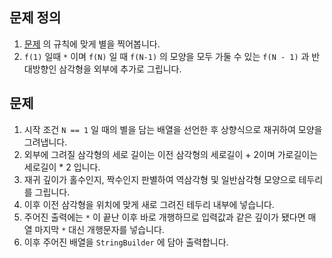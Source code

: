 ## 문제 정의

1. [문제]([https://www.acmicpc.net/problem/10993](https://www.acmicpc.net/problem/10993)) 의 규칙에 맞게 별을 찍어봅니다.
2. `f(1)` 일때 `*` 이며 `f(N)` 일 때 `f(N-1)` 의 모양을 모두 가둘 수 있는 `f(N - 1)` 과 반대방향인 삼각형을 외부에 추가로 그립니다.

## 문제

1. 시작 조건 `N == 1` 일 때의 별을 담는 배열을 선언한 후 상향식으로 재귀하여 모양을 그려냅니다.
2. 외부에 그려질 삼각형의 세로 길이는 이전 삼각형의 세로길이 + 2이며 가로길이는 세로길이 * 2 입니다.
3. 재귀 깊이가 홀수인지, 짝수인지 판별하여 역삼각형 및 일반삼각형 모양으로 테두리를 그립니다.
4. 이후 이전 삼각형을 위치에 맞게 새로 그려진 테두리 내부에 넣습니다.
5. 주어진 출력에는 `*` 이 끝난 이후 바로 개행하므로 입력값과 같은 깊이가 됐다면 매 열 마지막 `*` 대신 개행문자를 넣습니다.
6. 이후 주어진 배열을 `StringBuilder` 에 담아 출력합니다.
